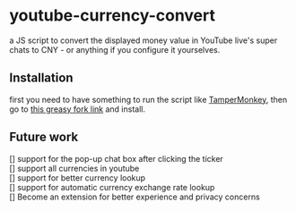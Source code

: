 # youtube-currency-convert

a JS script to convert the displayed money value in YouTube live's super chats to CNY - or anything if you configure it yourselves.

## Installation

first you need to have something to run the script like [TamperMonkey](https://www.tampermonkey.net/), then go to [this greasy fork link](https://greasyfork.org/en/scripts/425899-youtube-super-chat-convert) and install.

## Future work

[] support for the pop-up chat box after clicking the ticker  
[] support all currencies in youtube  
[] support for better currency lookup  
[] support for automatic currency exchange rate lookup  
[] Become an extension for better experience and privacy concerns
